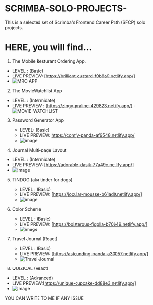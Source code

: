# SCRIMBA-SOLO-PROJECTS-
This is a selected set of Scrimba's Frontend Career Path (SFCP) solo projects.


# HERE, you will find...

1. The Mobile Resturant Ordering App.
 - LEVEL : (Basic)
 - LIVE PREVIEW: [https://brilliant-custard-f9b8a9.netlify.app/]
 - ![MRO APP](https://user-images.githubusercontent.com/95982650/213229670-d5de3553-90d1-488e-8abe-a173ca9a94d5.png)
 
 
 
 2. The MovieWatchlist App
   - LEVEL : (Intermidate)
   - LIVE PREVIEW : [https://zingy-praline-429823.netlify.app/]
   -![MOVIE-WATCHLIST](https://user-images.githubusercontent.com/95982650/213233262-4ca757af-ecd6-44a7-9a56-81da9f112281.png)
   
   
 3. Password Generator App
    - LEVEL: (Basic)
    - LIVE PREVIEW: https://comfy-panda-af9548.netlify.app/
    - ![image](https://user-images.githubusercontent.com/95982650/213235324-8536ba86-35c7-4926-98bf-05e474d7f0a3.png) 
    
 4. Journal Multi-page Layout
   - LEVEL : (Intermidate)
   - LIVE PREVIEW: [https://adorable-dasik-77a49c.netlify.app/]
   - ![image](https://user-images.githubusercontent.com/95982650/213241743-4f682cee-3e02-4b53-b898-7ef8b35cf6e3.png)

5. TINDOG (aka tinder for dogs)
    - LEVEL : (Basic)
    - LIVE PREVIEW: [https://jocular-mousse-b61ad0.netlify.app/]
    - ![image](https://user-images.githubusercontent.com/95982650/213242437-07fa168a-aa55-4a37-ab7b-15200d6f1297.png)

6. Color Scheme
   - LEVEL : (Basic)
   - LIVE PREVIEW: [https://boisterous-figolla-b70649.netlify.app/]
   - ![image](https://user-images.githubusercontent.com/95982650/213243690-fe158d88-fdab-4240-bc25-7b6944067677.png)


7. Travel Journal (React)
   - LEVEL : (Basic)
   - LIVE PREVIEW: [https://astounding-panda-a30057.netlify.app/]
   - ![Travel-Journal](https://user-images.githubusercontent.com/95982650/213258202-58099b36-1419-4143-b580-3b8ddc7e28b3.png)

   


8. QUIZICAL (React)
  - LEVEL : (Advanced)
  - LIVE PREVIEW:[https://unique-cupcake-dd88e3.netlify.app/]  
  - ![image](https://user-images.githubusercontent.com/95982650/213251556-93082015-3e48-4e24-bd2d-4391404bdf62.png)
  
  
  
  YOU CAN WRITE TO ME IF ANY ISSUE 
